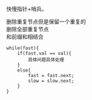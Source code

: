 快慢指针+哨兵。      

删除重复节点但是保留一个重复的         
删除全部重复节点           
和前缀和相结合


```code
while(fast){
    if(fast.val == val){
        具体问题具体处理
    }
    else{
        fast = fast.next;
        slow = slow.next;
    }
}
```
